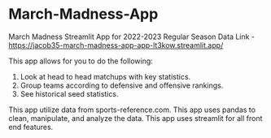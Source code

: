 # March-Madness-App
March Madness Streamlit App for 2022-2023 Regular Season Data
Link - https://jacob35-march-madness-app-app-lt3kow.streamlit.app/ 

This app allows for you to do the following:
1. Look at head to head matchups with key statistics.
2. Group teams according to defensive and offensive rankings.
3. See historical seed statistics.

This app utilize data from sports-reference.com. This app uses pandas to clean, manipulate, and analyze the data. This app uses streamlit for all front end features. 
